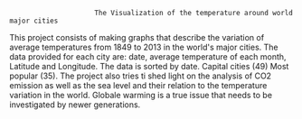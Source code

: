                          
                         The Visualization of the temperature around world major cities
          
This project consists of making graphs that describe the variation of average temperatures from 1849 to 2013 in the world's major cities. 
The data provided for each city are: date, average temperature of each month, Latitude and Longitude. 
The data is sorted by date. Capital cities (49) Most popular (35).
The project also tries ti shed light on the analysis of CO2 emission as well as the sea level and their relation to the temperature variation in the world.
Globale warming is a true issue that needs to be investigated by newer generations.
